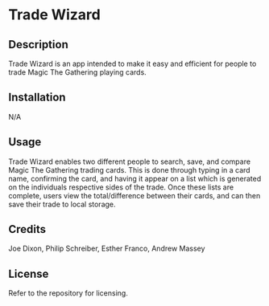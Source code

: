 # Trade Wizard

## Description
Trade Wizard is an app intended to make it easy and efficient for people to trade Magic The Gathering playing cards.

## Installation
N/A

## Usage
Trade Wizard enables two different people to search, save, and compare Magic The Gathering trading cards. This is done through typing in a card name, confirming the card, and having it appear on a list which is generated on the individuals respective sides of the trade. Once these lists are complete, users view the total/difference between their cards, and can then save their trade to local storage. 

## Credits
Joe Dixon, Philip Schreiber, Esther Franco, Andrew Massey

## License
Refer to the repository for licensing. 
